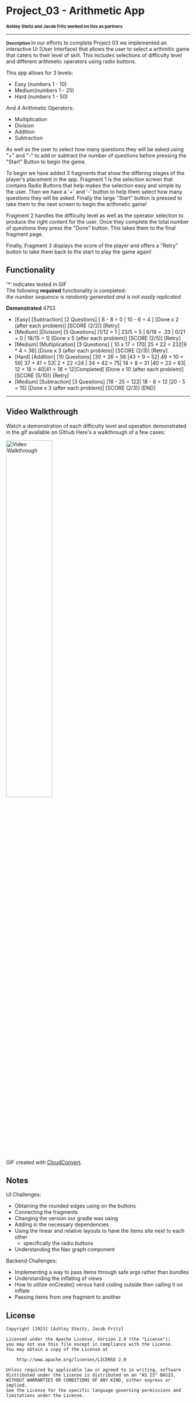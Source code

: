 # Project_03 - Arithmetic App
<span style="font-size: smaller;"><strong>Ashley Steitz and Jacob Fritz worked on this as partners</strong></span>

---
<span style="font-size: smaller;"><strong> Description </strong> </span>
In our efforts to complete Project 03 we implemented an interactive Ui (User Interface) that allows the user to select a arthmitic game that caters to their level of skill.
This includes selections of difficulty level and different arithmetic operators using radio buttons.

This app allows for 3 levels:
- Easy (numbers 1 - 10)
- Medium(numbers 1 - 25)
- Hard (numbers 1 - 50)

And 4 Arithmetic Operators:
- Multiplication
- Division
- Addition
- Subtraction

As well as the user to select how many questions they will be asked using "+" and "-" to add or subtract the number of questions before pressing the "Start" Button to begin the game.

To begin we have added 3 fragments that show the differing stages of the player's placement in the app. Fragment 1 is the selection screen that contains Radio Buttons that help makes the 
selection easy and simple by the user. Then we have a '+' and '-' button to help them select how many questions they will be asked. Finally the large "Start" button is pressed to take them 
to the next screen to begin the arithmetic game!

Fragment 2 handles the difficulty level as well as the operator selection to produce the right content for the user. Once they complete the total number of questions they press the "Done" button.
This takes them to the final fragment page.

Finally, Fragment 3 displays the score of the player and offers a "Retry" button to take them back to the start to play the game again!

## Functionality
'*' indicates tested in GIF  
The following **required** functionality is completed:
<br>
_the number sequence is randomly generated and is not easily replicated_
<br>

**Demonstrated** 4753
* [Easy] [Subtraction] [2 Questions] [ 8 - 8 = 0 | 10 - 6 = 4 ] [Done x 2 (after each problem)] [SCORE (2/2)] [Retry]  
* [Medium] [Division] [5 Questions] [1/12 = 1 | 23/5 = 5 | 6/18 = .33 | 0/21 = 0 | 18/15 = 1] [Done x 5 (after each problem)] [SCORE (2/5)] [Retry]
* [Medium] [Multiplication] [3 Questions] [ 10 x 17 = 170| 25 * 22 = 232|9 * 4 = 36] [Done x 3 (after each problem)] [SCORE (2/3)] [Retry]
* [Hard] [Addition] [10 Questions] [30 + 26  =  56 |43 + 9 = 52| 49 + 10 = 59| 37 + 41 = 53| 2 + 22 =24 | 34 + 42 = 75| 14 + 8 = 31 |40 + 23 = 63| 12 + 18 = 40|41 + 18 = 12|Completed] [Done x 10 (after each problem)] [SCORE (5/10)] [Retry]
* [Medium] [Subtraction] [3 Questions] [18 - 25 =  122| 18 - 6 = 12 |20 - 5 = 15] [Done x 3 (after each problem)] [SCORE (2/3)] [END]


---
## Video Walkthrough
Watch a demonstration of each difficulty level and operation demonstrated in the gif available on Github
Here's a walkthrough of a few cases:

<img src='https://github.com/jfritz25/Project3/blob/master/app/src/main/java/com/example/project3/RecordingProject3.gif' title='Project3 Video Walkthrough' width='50%' height = '50%' alt='Video Walkthrough' />

GIF created with [CloudConvert](https://cloudconvert.com/).

## Notes
UI Challenges:
- Obtaining the rounded edges using on the buttons
- Connecting the fragments
- Changing the version our gradle was using
- Adding in the necessary dependencies
- Using the linear and relative layouts to have the items site next to each other
  - specifically the radio buttons
- Understanding the Nav graph component

Backend Challenges:
- Implementing a way to pass items through safe args rather than bundles
- Understanding the inflating of views
- How to utilize onCreate() versus hard coding outside then calling it on inflate
- Passing items from one fragment to another

## License

    Copyright [2023] [Ashley Steitz, Jacob Fritz]

    Licensed under the Apache License, Version 2.0 (the "License");
    you may not use this file except in compliance with the License.
    You may obtain a copy of the License at

        http://www.apache.org/licenses/LICENSE-2.0

    Unless required by applicable law or agreed to in writing, software
    distributed under the License is distributed on an "AS IS" BASIS,
    WITHOUT WARRANTIES OR CONDITIONS OF ANY KIND, either express or implied.
    See the License for the specific language governing permissions and
    limitations under the License.
